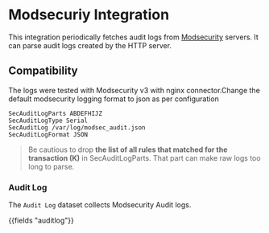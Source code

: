 # Modsecuriy Integration

This integration periodically fetches audit logs from [Modsecurity](https://github.com/SpiderLabs/ModSecurity/) servers. It can parse audit logs created by the HTTP server.

## Compatibility

The logs were tested with Modsecurity v3 with nginx connector.Change the default modsecurity logging format to json as per configuration

```
SecAuditLogParts ABDEFHIJZ
SecAuditLogType Serial
SecAuditLog /var/log/modsec_audit.json
SecAuditLogFormat JSON
```

> Be cautious to drop **the list of all rules that matched for the transaction (K)** in SecAuditLogParts. That part can make raw logs too long to parse.

### Audit Log

The `Audit Log` dataset collects Modsecurity Audit logs.

{{fields "auditlog"}}

